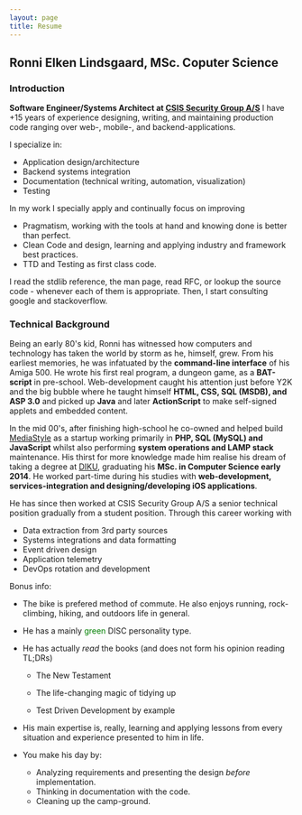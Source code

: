 ```yaml
---
layout: page
title: Resume
---
```


## Ronni Elken Lindsgaard, MSc. Coputer Science

### Introduction

**Software Engineer/Systems Architect at [CSIS Security Group A/S](https://csis.com)**
I have +15 years of experience designing, writing, and maintaining production
code ranging over web-, mobile-, and backend-applications.

I specialize in:

- Application design/architecture
- Backend systems integration
- Documentation (technical writing, automation, visualization)
- Testing

In my work I specially apply and continually focus on improving

- Pragmatism, working with the tools at hand and knowing done is better than perfect.
- Clean Code and design, learning and applying industry and framework best practices.
- TTD and Testing as first class code.

I read the stdlib reference, the man page, read RFC, or lookup the source code - whenever each of them is appropriate. Then, I start consulting google and stackoverflow.

### Technical Background

Being an early 80's kid, Ronni has witnessed how computers and technology has
taken the world by storm as he, himself, grew. From his earliest memories, he was
infatuated by the **command-line interface** of his Amiga 500. He wrote his first
real program, a dungeon game, as a **BAT-script** in pre-school. Web-development
caught his attention just before Y2K and the big bubble where he taught himself **HTML,
CSS, SQL (MSDB), and ASP 3.0** and picked up **Java** and later **ActionScript**
to make self-signed applets and embedded content.

In the mid 00's, after finishing high-school he co-owned and helped build
[MediaStyle](https://mediastyle.dk/) as a startup working primarily in **PHP,
SQL (MySQL) and JavaScript** whilst also performing **system operations and LAMP stack**
maintenance.
His thirst for more knowledge made him realise his dream of taking a degree at
[DIKU](https://di.ku.dk/), graduating his **MSc. in Computer Science early 2014**.
He worked part-time during his studies with **web-development, services-integration
and designing/developing iOS applications**.

He has since then worked at CSIS Security Group A/S a senior
technical position gradually from a student position. Through this career working with

- Data extraction from 3rd party sources
- Systems integrations and data formatting
- Event driven design
- Application telemetry
- DevOps rotation and development

Bonus info:
- The bike is prefered method of commute. He also enjoys running, rock-climbing, hiking, and outdoors life in general.

- He has a mainly <span style="color:green">green</span> DISC personality type.


- He has actually *read* the books (and does not form his opinion reading TL;DRs)

  - The New Testament

  - The life-changing magic of tidying up

  - Test Driven Development by example

- His main expertise is, really, learning and applying lessons from every
  situation and experience presented to him in life.

- You make his day by:

  - Analyzing requirements and presenting the
    design _before_ implementation.
  - Thinking in documentation with the code.
  - Cleaning up the camp-ground.

